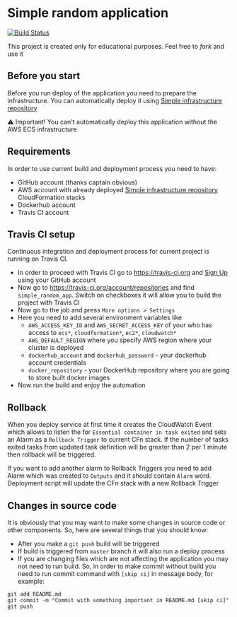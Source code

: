 # Simple random application
[![Build Status](https://travis-ci.org/99stealth/simple_random_app.svg?branch=master)](https://travis-ci.org/99stealth/simple_random_app)

This project is created only for educational purposes. Feel free to *fork* and use it

## Before you start
Before you run deploy of the application you need to prepare the infrastructure. You can automatically deploy it using [Simple infrastructure repository](https://github.com/99stealth/simple-infrastructure "Simple Infrastructure")

:warning: Important! You can't automatically deploy this application without the AWS ECS infrastructure

## Requirements
In order to use current build and deployment process you need to have:
- GitHub account (thanks captain obvious)
- AWS account with already deployed [Simple infrastructure repository](https://github.com/99stealth/simple-infrastructure "Simple Infrastructure") CloudFormation stacks
- Dockerhub account
- Travis CI account

## Travis CI setup
Continuous integration and deployment process for current project is running on Travis CI. 
- In order to proceed with Travis CI go to https://travis-ci.org and [Sign Up](https://travis-ci.org "TravisCI") using your GitHub account
- Now go to https://travis-ci.org/account/repositories and find `simple_random_app`. Switch on checkboxes it will allow you to build the project with Travis CI
- Now go to the job and press `More options > Settings`
- Here you need to add several environment variables like
  - `AWS_ACCESS_KEY_ID` and `AWS_SECRET_ACCESS_KEY` of your who has access to `ecs*`, `cloudformation*`, `ec2*`, `cloudwatch*`
  - `AWS_DEFAULT_REGION` where you specify AWS region where your cluster is deployed
  - `dockerhub_account` and `dockerhub_password` - your dockerhub account credentials
  - `docker_repository` - your DockerHub repository where you are going to store built docker images
- Now run the build and enjoy the automation

## Rollback
When you deploy service at first time it creates the CloudWatch Event which allows to listen the for `Essential container in task exited` and sets an Alarm as a `Rollback Trigger` to current CFn stack. If the number of tasks exited tasks from updated task definition will be greater than 2 per 1 minute then rollback will be triggered.

If you want to add another alarm to Rollback Triggers you need to add Alarm which was created to `Outputs` and it should contain `Alarm` word. Deployment script will update the CFn stack with a new Rollback Trigger

## Changes in source code
It is obviously that you may want to make some changes in source code or other components. So, here are several things that you should know:
- After you make a `git push` build will be triggered
- If build is triggered from `master` branch it will also run a deploy process
- If you are changing files which are not affecting the application you may not need to run build. So, in order to make commit without build you need to run commit command with `[skip ci]` in message body, for example:
```
git add README.md
git commit -m "Commit with something important in README.md [skip ci]"
git push
```